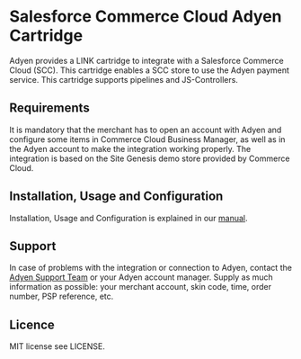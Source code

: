 # Salesforce Commerce Cloud Adyen Cartridge

Adyen provides a LINK cartridge to integrate with a Salesforce Commerce Cloud (SCC). This cartridge enables a SCC store to use the Adyen payment service.
This cartridge supports pipelines and JS-Controllers.
  
## Requirements
  
It is mandatory that the merchant has to open an account with Adyen and configure some items in Commerce Cloud Business Manager, as well as in the Adyen account to make the integration working properly.
The integration is based on the Site Genesis demo store provided by Commerce Cloud.
  
## Installation, Usage and Configuration

Installation, Usage and Configuration is explained in our [manual](https://docs.adyen.com/developers/salesforce-commerce-cloud#setup).
                                      
## Support
  
In case of problems with the integration or connection to Adyen, contact the [Adyen Support Team](mailto:support@adyen.com) or your Adyen account manager.
Supply as much information as possible: your merchant account, skin code, time, order number, PSP reference, etc.

## Licence
  
MIT license see LICENSE.
